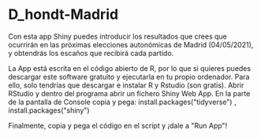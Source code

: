 # D_hondt-Madrid
Con esta app Shiny puedes introducir los resultados que crees que ocurrirán en las próximas elecciones autonómicas de Madrid (04/05/2021), y obtendrás los escaños que recibirá cada partido.

La App está escrita en el código abierto de R, por lo que si quieres puedes descargar este software gratuito y ejecutarla en tu propio ordenador. Para ello, solo tendrías que descargar e instalar R y Rstudio (son gratis). Abrir RStudio y dentro del programa abrir un fichero Shiny Web App. En la parte de la pantalla de Console copia y pega:
install.packages("tidyverse") ,
install.packages("shiny")

Finalmente, copia y pega el código en el script y ¡dale a "Run App"!
